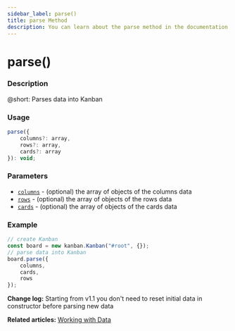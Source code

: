 ```yaml
---
sidebar_label: parse()
title: parse Method
description: You can learn about the parse method in the documentation of the DHTMLX JavaScript Kanban library. Browse developer guides and API reference, try out code examples and live demos, and download a free 30-day evaluation version of DHTMLX Kanban.
---
```


# parse()

### Description

@short: Parses data into Kanban

### Usage

~~~jsx {}
parse({
	columns?: array,
	rows?: array,
	cards?: array
}): void;
~~~

### Parameters

- [`columns`](api/config/js_kanban_columns_config.md) - (optional) the array of objects of the columns data
- [`rows`](api/config/js_kanban_rows_config.md) - (optional) the array of objects of the rows data
- [`cards`](api/config/js_kanban_cards_config.md) - (optional) the array of objects of the cards data

### Example

~~~jsx {4-8}
// create Kanban
const board = new kanban.Kanban("#root", {});
// parse data into Kanban
board.parse({
	columns,
	cards,
	rows
});
~~~

**Change log:** Starting from v1.1 you don't need to reset initial data in constructor before parsing new data

**Related articles:** [Working with Data](../../../guides/working_with_data#loading-data-from-local-source)
